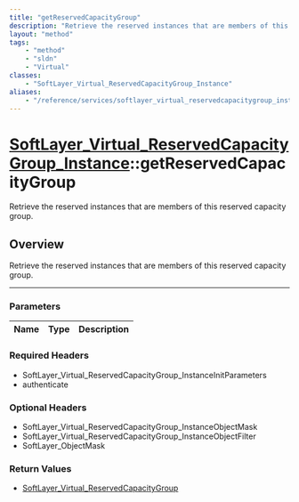 ```yaml
---
title: "getReservedCapacityGroup"
description: "Retrieve the reserved instances that are members of this reserved capacity group."
layout: "method"
tags:
    - "method"
    - "sldn"
    - "Virtual"
classes:
    - "SoftLayer_Virtual_ReservedCapacityGroup_Instance"
aliases:
    - "/reference/services/softlayer_virtual_reservedcapacitygroup_instance/getReservedCapacityGroup"
---
```

# [SoftLayer_Virtual_ReservedCapacityGroup_Instance](/reference/services/SoftLayer_Virtual_ReservedCapacityGroup_Instance)::getReservedCapacityGroup


Retrieve the reserved instances that are members of this reserved capacity group.


## Overview 
Retrieve the reserved instances that are members of this reserved capacity group.

-----

### Parameters 
|Name | Type | Description |
| --- | --- | --- |


### Required Headers
* SoftLayer_Virtual_ReservedCapacityGroup_InstanceInitParameters
* authenticate


### Optional Headers
* SoftLayer_Virtual_ReservedCapacityGroup_InstanceObjectMask
* SoftLayer_Virtual_ReservedCapacityGroup_InstanceObjectFilter
* SoftLayer_ObjectMask

### Return Values
* <a href='/reference/datatypes/SoftLayer_Virtual_ReservedCapacityGroup'>SoftLayer_Virtual_ReservedCapacityGroup </a>




